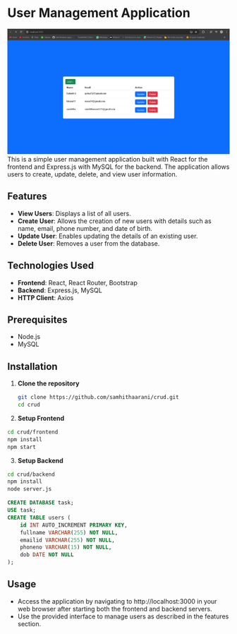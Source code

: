# User Management Application
![Screenshot](ui.png)
This is a simple user management application built with React for the frontend and Express.js with MySQL for the backend. The application allows users to create, update, delete, and view user information.
## Features

- **View Users**: Displays a list of all users.
- **Create User**: Allows the creation of new users with details such as name, email, phone number, and date of birth.
- **Update User**: Enables updating the details of an existing user.
- **Delete User**: Removes a user from the database.

## Technologies Used

- **Frontend**: React, React Router, Bootstrap
- **Backend**: Express.js, MySQL
- **HTTP Client**: Axios

## Prerequisites

- Node.js
- MySQL

## Installation

1. **Clone the repository**
   ```bash
   git clone https://github.com/samhithaarani/crud.git
   cd crud
   ```
2. **Setup Frontend**
```bash
cd crud/frontend
npm install
npm start

   ```
3. **Setup Backend**
```bash
cd crud/backend
npm install
node server.js 


   ```
``` sql
CREATE DATABASE task;
USE task;
CREATE TABLE users (
    id INT AUTO_INCREMENT PRIMARY KEY,
    fullname VARCHAR(255) NOT NULL,
    emailid VARCHAR(255) NOT NULL,
    phoneno VARCHAR(15) NOT NULL,
    dob DATE NOT NULL
);


   ```
## Usage 
- Access the application by navigating to http://localhost:3000 in your web browser after starting both the frontend and backend servers.
- Use the provided interface to manage users as described in the features section.

